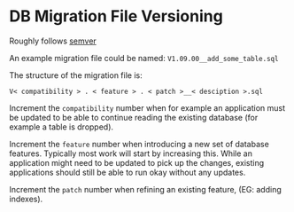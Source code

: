 # DB Migration File Versioning

Roughly follows [semver](https://semver.org/)

An example migration file could be named: `V1.09.00__add_some_table.sql`

The structure of the migration file is:

```
V< compatibility > . < feature > . < patch >__< desciption >.sql
```

Increment the `compatibility` number when for example an application must be updated
to be able to continue reading the existing database (for example a table is dropped).

Increment the `feature` number when introducing a new set of database features.
Typically most work will start by increasing this. While an application might need to
be updated to pick up the changes, existing applications should still be able to run
okay without any updates.

Increment the `patch` number when refining an existing feature, (EG: adding indexes).

